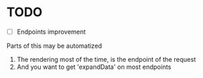 # TODO


- [ ] Endpoints improvement

Parts of this may be automatized

1) The rendering most of the time, is the endpoint of the request
2) And you want to get 'expandData' on most endpoints
